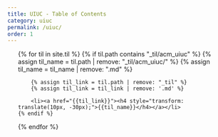 ```yaml
---
title: UIUC - Table of Contents
category: uiuc
permalink: /uiuc/
order: 1
---
```


<div>
<ul>
{% for til in site.til %}
    {% if til.path contains "_til/acm_uiuc" %}
        {% assign til_name = til.path | remove: "_til/acm_uiuc/" %}
        {% assign til_name = til_name | remove: ".md" %}

        {% assign til_link = til.path | remove: "_til" %}
        {% assign til_link = til_link | remove: '.md' %}

        <li><a href="{{til_link}}"><h4 style="transform: translate(10px, -30px);">{{til_name}}</h4></a></li>
    {% endif %}
{% endfor %}
<ul>
